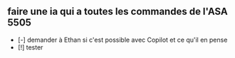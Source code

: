 ## faire une ia qui a toutes les commandes de l'ASA 5505
- [-] demander à Ethan si c'est possible avec Copilot et ce qu'il en pense
- [!] tester